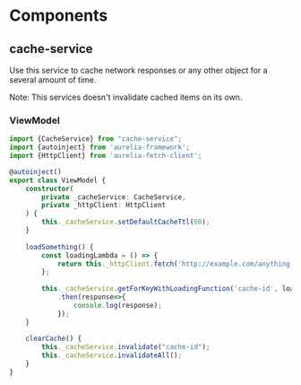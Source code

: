 # Components

## cache-service

Use this service to cache network responses or any other object for a several amount of time.

Note: This services doesn't invalidate cached items on its own.

### ViewModel
```typescript
import {CacheService} from "cache-service";
import {autoinject} from 'aurelia-framework';
import {HttpClient} from 'aurelia-fetch-client';

@autoinject()
export class ViewModel {
    constructor(
        private _cacheService: CacheService,
        private _httpClient: HttpClient
    ) {
        this._cacheService.setDefaultCacheTtl(60);
    }
    
    loadSomething() {
        const loadingLambda = () => {
            return this._httpClient.fetch('http://example.com/anything.json');
        };
        
        this._cacheService.getForKeyWithLoadingFunction('cache-id', loadingLambda)
            .then(response=>{
                console.log(response);
            });
    }
    
    clearCache() {
        this._cacheService.invalidate("cache-id");
        this._cacheService.invalidateAll();
    }
}
```
